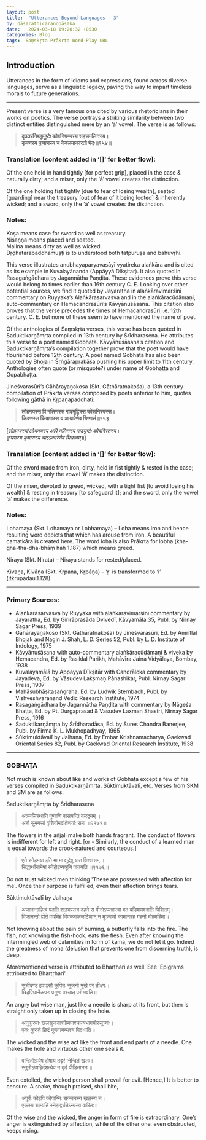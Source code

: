 ```yaml
---
layout: post
title:  "Utterances Beyond Languages - 3"
by: dāśarathicaraṇopāsaka
date:   2024-03-18 19:20:32 +0530
categories: Blog
tags:  Saṃskṛta Prākṛta Word-Play UBL
---
```


## Introduction

Utterances in the form of idioms and expressions, found across diverse languages, serve as a linguistic legacy, paving the way to impart timeless morals to future generations. 
* * *

Present verse is a very famous one cited by various rhetoricians in their works on poetics. The verse portrays a striking similarity between two distinct entities distinguished mere by an ‘ā’ vowel. The verse is as follows:

> **दृढतरनिबद्धमुष्टेः कोषनिषण्णस्य सहजमलिनस्य।** <br>
>  **कृपणस्य कृपाणस्य च केवलमाकारतो भेदः॥१५४॥**

### Translation \[content added in ‘\[\]’ for better flow\]:

Of the one held in hand tightly \[for perfect grip\], placed in the case & naturally dirty; and a miser, only the ‘ā’ vowel creates the distinction.

Of the one holding fist tightly \[due to fear of losing wealth\], seated \[guarding\] near the treasury \[out of fear of it being looted\] & inherently wicked; and a sword, only the ‘ā’ vowel creates the distinction.

### Notes:  
Koṣa means case for sword as well as treasury.  
Niṣaṇṇa means placed and seated.  
Malina means dirty as well as wicked.  
Dṛḍhatarabaddhamuṣṭi is to understood both tatpuruṣa and bahuvṛhi.

This verse illustrates anubhayaparyavasāyī vyatireka alaṅkāra and is cited as its example in Kuvalayānanda (Appāyyā Dīkṣitar). It also quoted in Rasagaṅgādhara by Jagannātha Paṇḍita. These evidences prove this verse would belong to times earlier than 16th century C. E. Looking over other potential sources, we find it quoted by Jayaratha in alaṅkāravimarśinī commentary on Ruyyaka’s Alaṅkārasarvasva and in the alaṅkāracūḍāmaṇi, auto-commentary on Hemacandrasūri’s Kāvyānuśāsana. This citation also proves that the verse precedes the times of Hemacandrasūri i.e. 12th century. C. E. but none of these seem to have mentioned the name of poet.

Of the anthologies of Saṃskṛta verses, this verse has been quoted in Saduktikarṇāmṛta compiled in 13th century by Śrīdharasena. He attributes this verse to a poet named Gobhaṭa. Kāvyānuśāsana’s citation and Saduktikarṇāmṛta’s compilation together prove that the poet would have flourished before 12th century. A poet named Gobhaṭa has also been quoted by Bhoja in Śṛṅgāraprakāśa pushing his upper limit to 11th century. Anthologies often quote (or misquote?) under name of Gobhaṭṭa and Gopabhaṭṭa.

Jineśvarasūri’s Gāhārayaṇakosa (Skt. Gāthāratnakośa), a 13th century compilation of Prākṛta verses composed by poets anterior to him, quotes following gāthā in Kṛpaṇapaddhati:

> **लोहमयस्स वि मलिणस्स गाढमुट्ठिस्स कोसनिरयस्स।**   <br>
**किवणस्स किवाणस्स य आयारेणेव भिण्णत्तं॥१५३**

\[_लोहमयस्य/लोभमयस्य अपि मलिनस्य गाढमुष्टेः कोषनिरतस्य_।  <br>
_कृपणस्य कृपाणस्य चाऽऽकारेणैव भिन्नत्वम्_॥\]

### Translation \[content added in ‘\[\]’ for better flow\]:

Of the sword made from iron, dirty, held in fist tightly & rested in the case; and the miser, only the vowel ‘ā’ makes the distinction.

Of the miser, devoted to greed, wicked, with a tight fist \[to avoid losing his wealth\] & resting in treasury \[to safeguard it\]; and the sword, only the vowel ‘ā’ makes the difference.

### Notes:

Lohamaya (Skt. Lohamaya or Lobhamaya) – Loha means iron and hence resulting word depicts that which has arouse from iron. A beautiful camatkāra is created here. The word loha is also Prākṛta for lobha (kha-gha-tha-dha-bhāṃ haḥ 1.187) which means greed.

Niraya (Skt. Nirata) – Niraya stands for rested/placed.

Kivaṇa, Kivāṇa (Skt. Kṛpaṇa, Kṛpāṇa) – ‘ṛ’ is transformed to ‘i’ (itkṛupādau.1.128)

* * *

### Primary Sources:

*   Alaṅkārasarvasva by Ruyyaka with alaṅkāravimarśinī commentary by Jayaratha, Ed. by Girirāprasāda Dvivedī, Kāvyamāla 35, Publ. by Nirnay Sagar Press, 1939
*   Gāhārayaṇakoso (Skt. Gāthāratnakośa) by Jineśvarasūri, Ed. by Amritlal Bhojak and Nagin J. Shah, L. D. Series 52, Publ. by L. D. Institute of Indology, 1975
*   Kāvyānuśāsana with auto-commentary alaṅkāracūḍāmaṇi & viveka by Hemacandra, Ed. by Rasiklal Parikh, Mahāvīra Jaina Vidyālaya, Bombay, 1938
*   Kuvalayamālā by Appayya Dīkṣitār with Candrāloka commentary by Jayadeva, Ed. by Vāsudev Lakṣmaṇ Pānashikar, Publ. Nirnay Sagar Press, 1907
*   Mahāsubhāṣitasaṅgraha, Ed. by Ludwik Sternbach, Publ. by Vishveshvaranand Vedic Research Institute, 1974
*   Rasagaṅgādhara by Jagannātha Paṇḍita with commentary by Nāgeśa Bhaṭṭa, Ed. by Pt. Durgaprasad & Vasudev Laxman Shastri, Nirnay Sagar Press, 1916
*   Saduktikarṇāmṛta by Śrīdharadāsa, Ed. by Sures Chandra Banerjee, Publ. by Firma K. L. Mukhopadhyay, 1965
*   Sūktimuktāvalī by Jalhaṇa, Ed. by Embar Krishnamacharya, Gaekwad Oriental Series 82, Publ. by Gaekwad Oriental Research Institute, 1938

* * *

### GOBHAṬA

Not much is known about like and works of Gobhaṭa except a few of his verses compiled in Saduktikarṇāmṛta, Sūktimuktāvalī, etc. Verses from SKM and SM are as follows:

Saduktikarṇāmṛta by Śrīdharasena

> अञ्जलिस्थानि पुष्पाणि वासयन्ति करद्वयम् ।   
> अहो सुमनसां वृत्तिर्वामदक्षिणयोः समा ॥२१७१॥

The flowers in the añjali make both hands fragrant. The conduct of flowers is indifferent for left and right. \[or - Similarly, the conduct of a learned man is equal towards the crook-natured and courteous.\]

> एते स्नेहमया इति मा मा क्षुद्रेषु यात विश्वासम् ।  
> सिद्धार्थानामेषां स्नेहोऽप्यश्रूणि पातयति ॥२१७६॥

Do not trust wicked men thinking 'These are possessed with affection for me'. Once their purpose is fulfilled, even their affection brings tears.

Sūktimuktāvalī by Jalhaṇa

> अजानन्दाहित्वं पतति शलभस्तत्र दहने स मीनोऽप्यज्ञात्वा बत बडिशमश्नाति पिशितम्।  
> विजानन्तो ह्येते वयमिह विपज्जालजटिलान् न मुञ्चामो कामानहह गहनो मोहमहिमा॥

Not knowing about the pain of burning, a butterfly falls into the fire. The fish, not knowing the fish-hook, eats the flesh. Even after knowing the intermingled web of calamities in form of kāma, we do not let it go. Indeed the greatness of moha (delusion that prevents one from discerning truth), is deep.

Aforementioned verse is attributed to Bharṭhari as well. See 'Epigrams attributed to Bhartṛhari'.

> सूचीदण्ड इवाऽसौ कुपितः सुजनो मुखे परं तीक्ष्णः।  
> छिद्रपिधानैकपरः प्रगुणः पश्चात् परं भवति॥

An angry but wise man, just like a needle is sharp at its front, but then is straight only taken up in closing the hole.

> अनुकुरुतः खलसुजनावग्रिमपाश्चात्यभागयोस्सूच्याः।  
> एकः कुरुते छिद्रं गुणवानन्यश्च पिदधाति॥

The wicked and the wise act like the front and end parts of a needle. One makes the hole and virtuous other one seals it.

> वन्दितोऽप्येष दोषाय तद्वरं निन्दितं खलः।  
> स्तुतोऽप्यहिर्दशत्येव न दृढं पीडिताननः॥

Even extolled, the wicked person shall prevail for evil. \[Hence,\] It is better to censure. A snake, though praised, shall bite,

> अपूर्वः कोऽपि कोपाग्निः सज्जनस्य खलस्य च।  
> एकस्य शाम्यति स्नेहाद्वर्धतेऽन्यस्य वारितः॥

Of the wise and the wicked, the anger in form of fire is extraordinary. One’s anger is extinguished by affection, while of the other one, even obstructed, keeps rising.
